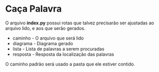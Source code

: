 # Caça Palavra

O arquivo **index.py** possui rotas que talvez precisarão ser ajustadas ao arquivo lido, e aos que serão gerados.

* caminho - O arquivo que será lido
* diagrama - Diagrama gerado
* lista - Lista de palavras a serem procuradas
* resposta - Resposta da localização das palavras

O caminho padrão será usado a pasta que ele estiver contido.